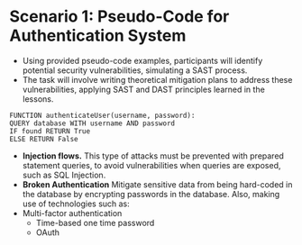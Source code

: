 # Scenario 1: Pseudo-Code for Authentication System

- Using provided pseudo-code examples, participants will identify potential security vulnerabilities, simulating a SAST process.
- The task will involve writing theoretical mitigation plans to address these vulnerabilities, applying SAST and DAST principles learned in the lessons.

```
FUNCTION authenticateUser(username, password):
QUERY database WITH username AND password
IF found RETURN True
ELSE RETURN False
```

- **Injection flows.** This type of attacks must be prevented with prepared statement queries, to avoid vulnerabilities when queries are exposed, such as SQL Injection.
- **Broken Authentication** Mitigate sensitive data from being hard-coded in the database by encrypting passwords in the database. Also, making use of technologies such as:
- Multi-factor authentication
  - Time-based one time password
  - OAuth
